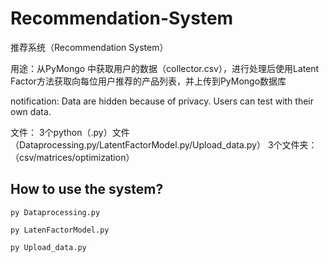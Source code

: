 # Recommendation-System
推荐系统（Recommendation System）

用途：从PyMongo 中获取用户的数据（collector.csv），进行处理后使用Latent Factor方法获取向每位用户推荐的产品列表，并上传到PyMongo数据库

notification: Data are hidden because of privacy. Users can test with their own data.

文件：
3个python（.py）文件（Dataprocessing.py/LatentFactorModel.py/Upload_data.py）
3个文件夹：（csv/matrices/optimization）

## How to use the system?

`py Dataprocessing.py`

`py LatenFactorModel.py`

`py Upload_data.py`
